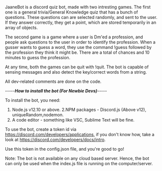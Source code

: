 JaaneBot is a discord quiz bot, made with two intresting games. 
The first one is a general trivia/General Knowledge quiz that has a bunch of questions. These questions can are selected randomly, and sent to the user. 
If they answer correctly, they get a point, which are stored temporarily in an array of objects.

The second game is a game where a user is Dm'ed a profession, and people ask questions to the user in order to identify the profession. 
When a gusser wants to guess a word, they use the command !guess followed by the profession they think it might be. 
There are a total of chances and 10 minutes to guess the profession.

At any time, both the games can be quit with !quit.
The bot is capable of sensing messages and also detect the key/correct words from a string.

All dev-related comments are done on the code.

-----***How to install the bot (For Newbie Devs)***-----

To install the bot, you need:

1. Node.js v12.10 or above.
2.NPM packages - Discord.js (Above v12), uniqueRandom,nodemon.
3. A code editor - something like VSC, Sublime Text will be fine.

To use the bot, create a token id via https://discord.com/developers/applications, if you don't know how, take a look at https://discord.com/developers/docs/intro.

Use this token in the config.json file, and you're good to go!

Note: The bot is not available on any cloud based server. Hence, the bot can only be used when the index.js file is running on the computer/server.

